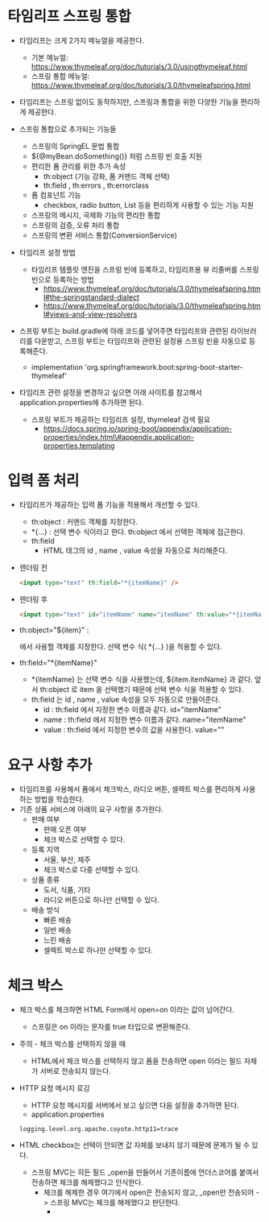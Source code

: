 # 타임리프 스프링 통합

- 타임리프는 크게 2가지 메뉴얼을 제공한다.
  - 기본 메뉴얼: https://www.thymeleaf.org/doc/tutorials/3.0/usingthymeleaf.html
  - 스프링 통합 메뉴얼: https://www.thymeleaf.org/doc/tutorials/3.0/thymeleafspring.html

- 타임리프는 스프링 없이도 동작하지만, 스프링과 통합을 위한 다양한 기능을 편리하게 제공한다.

- 스프링 통합으로 추가되는 기능들
  - 스프링의 SpringEL 문법 통합
  - ${@myBean.doSomething()} 처럼 스프링 빈 호출 지원
  - 편리한 폼 관리를 위한 추가 속성
    - th:object (기능 강화, 폼 커맨드 객체 선택)
    - th:field , th:errors , th:errorclass
  - 폼 컴포넌트 기능
    - checkbox, radio button, List 등을 편리하게 사용할 수 있는 기능 지원
  - 스프링의 메시지, 국제화 기능의 편리한 통합
  - 스프링의 검증, 오류 처리 통합
  - 스프링의 변환 서비스 통합(ConversionService)

- 타임리프 설정 방법
  - 타임리프 템플릿 엔진을 스프링 빈에 등록하고, 타임리프용 뷰 리졸버를 스프링 빈으로 등록하는 방법
    - https://www.thymeleaf.org/doc/tutorials/3.0/thymeleafspring.html#the-springstandard-dialect
    - https://www.thymeleaf.org/doc/tutorials/3.0/thymeleafspring.html#views-and-view-resolvers

- 스프링 부트는 build.gradle에 아래 코드를 넣어주면 타임리프와 관련된 라이브러리를 다운받고, 스프링 부트는 타임리프와 관련된 설정용 스프링 빈을 자동으로 등록해준다.
  - implementation 'org.springframework.boot:spring-boot-starter-thymeleaf'
- 타임리프 관련 설정을 변경하고 싶으면 아래 사이트를 참고해서 application.properties에 추가하면 된다.
  - 스프링 부트가 제공하는 타임리프 설정, thymeleaf 검색 필요
    - https://docs.spring.io/spring-boot/appendix/application-properties/index.html\#appendix.application-properties.templating

# 입력 폼 처리

- 타임리프가 제공하는 입력 폼 기능을 적용해서 개선할 수 있다.
  - th:object : 커맨드 객체를 지정한다.
  - *{...} : 선택 변수 식이라고 한다. th:object 에서 선택한 객체에 접근한다.
  - th:field
    - HTML 태그의 id , name , value 속성을 자동으로 처리해준다.

- 렌더링 전
    ```html
    <input type="text" th:field="*{itemName}" />
    ```
- 렌더링 후
    ```html
    <input type="text" id="itemName" name="itemName" th:value="*{itemName}" />
    ```
- th:object="${item}" : <form> 에서 사용할 객체를 지정한다. 선택 변수 식( *{...} )을 적용할 수 있다.
- th:field="*{itemName}"
  - *{itemName} 는 선택 변수 식을 사용했는데, ${item.itemName} 과 같다. 앞서 th:object 로 item 을 선택했기 때문에 선택 변수 식을 적용할 수 있다.
  - th:field 는 id , name , value 속성을 모두 자동으로 만들어준다.
    - id : th:field 에서 지정한 변수 이름과 같다. id="itemName"
    - name : th:field 에서 지정한 변수 이름과 같다. name="itemName"
    - value : th:field 에서 지정한 변수의 값을 사용한다. value=""

# 요구 사항 추가

- 타임리프를 사용해서 폼에서 체크박스, 라디오 버튼, 셀렉트 박스를 편리하게 사용하는 방법을 학습한다.
- 기존 상품 서비스에 아래의 요구 사항을 추가한다.
  - 판매 여부
    - 판매 오픈 여부
    - 체크 박스로 선택할 수 있다.
  - 등록 지역
    - 서울, 부산, 제주
    - 체크 박스로 다중 선택할 수 있다.
  - 상품 종류
    - 도서, 식품, 기타
    - 라디오 버튼으로 하나만 선택할 수 있다.
  - 배송 방식
    - 빠른 배송
    - 일반 배송
    - 느린 배송
    - 셀렉트 박스로 하나만 선택할 수 있다.

# 체크 박스
- 체크 박스를 체크하면 HTML Form에서 open=on 이라는 값이 넘어간다. 
  - 스프링은 on 이라는 문자를 true 타입으로 변환해준다.
- 주의 - 체크 박스를 선택하지 않을 때
  - HTML에서 체크 박스를 선택하지 않고 폼을 전송하면 open 이라는 필드 자체가 서버로 전송되지 않는다.

- HTTP 요청 메시지 로깅
  - HTTP 요청 메시지를 서버에서 보고 싶으면 다음 설정을 추가하면 된다.
  - application.properties
  ```
  logging.level.org.apache.coyote.http11=trace
  ```

- HTML checkbox는 선택이 안되면 값 자체를 보내지 않기 때문에 문제가 될 수 있다.
  - 스프링 MVC는 히든 필드 _open을 만들어서 기존이름에 언더스코어를 붙여서 전송하면 체크를 해제했다고 인식한다.
    - 체크를 해제한 경우 여기에서 open은 전송되지 않고, _open만 전송되어 -> 스프링 MVC는 체크를 해제했다고 판단한다.
      - <input type="hidden" name="_open" value="on"/>
